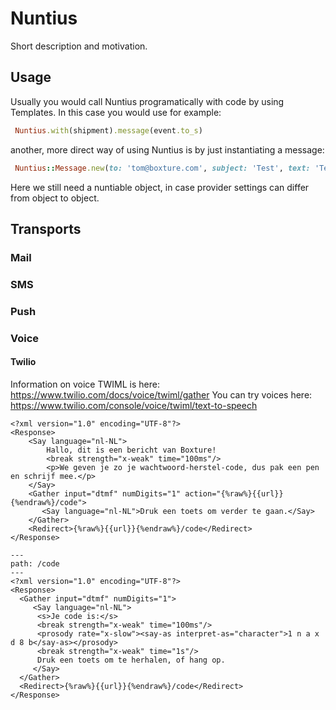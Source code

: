 # Nuntius
Short description and motivation.

## Usage

Usually you would call Nuntius programatically with code by using Templates. In this case you would use for example:
```ruby
 Nuntius.with(shipment).message(event.to_s)
```

another, more direct way of using Nuntius is by just instantiating a message:
```ruby
 Nuntius::Message.new(to: 'tom@boxture.com', subject: 'Test', text: 'Test text', nuntiable: channel).deliver_as(:mail)
```

Here we still need a nuntiable object, in case provider settings can differ from object to object.

## Transports

### Mail
### SMS
### Push
### Voice

#### Twilio

Information on voice TWIML is here: https://www.twilio.com/docs/voice/twiml/gather
You can try voices here: https://www.twilio.com/console/voice/twiml/text-to-speech

```
<?xml version="1.0" encoding="UTF-8"?>
<Response>
    <Say language="nl-NL">
        Hallo, dit is een bericht van Boxture!
        <break strength="x-weak" time="100ms"/>
        <p>We geven je zo je wachtwoord-herstel-code, dus pak een pen en schrijf mee.</p>
    </Say>
    <Gather input="dtmf" numDigits="1" action="{%raw%}{{url}}{%endraw%}/code">
       <Say language="nl-NL">Druk een toets om verder te gaan.</Say>
    </Gather>
    <Redirect>{%raw%}{{url}}{%endraw%}/code</Redirect>
</Response>

---
path: /code
---
<?xml version="1.0" encoding="UTF-8"?>
<Response>
  <Gather input="dtmf" numDigits="1">
     <Say language="nl-NL">
      <s>Je code is:</s>
      <break strength="x-weak" time="100ms"/>
      <prosody rate="x-slow"><say-as interpret-as="character">1 n a x d 8 b</say-as></prosody>
      <break strength="x-weak" time="1s"/>
      Druk een toets om te herhalen, of hang op.
     </Say>
  </Gather>
  <Redirect>{%raw%}{{url}}{%endraw%}/code</Redirect>
</Response>
```
